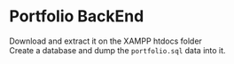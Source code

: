 # Portfolio BackEnd

Download and extract it on the XAMPP htdocs folder\
Create a database and dump the `portfolio.sql` data into it.
